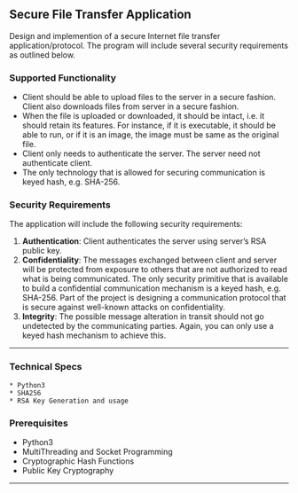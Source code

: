 ## Secure File Transfer Application

Design and implemention of a secure Internet file transfer application/protocol. The program will include several security requirements as outlined below. 

### Supported Functionality 
*	Client should be able to upload files to the server in a secure fashion. Client also downloads files from server in a secure fashion. 
*	When the file is uploaded or downloaded, it should be intact, i.e. it should retain its features. For instance, if it is executable, it should be able to run, or if it is an image, the image must be same as the original file. 
*	Client only needs to authenticate the server. The server need not authenticate client. 
*	The only technology that is allowed for securing communication is keyed hash, e.g. SHA-256. 

### Security Requirements 

The application will include the following security requirements: 
1.	**Authentication**: Client authenticates the server using server’s RSA public key. 
2.	**Confidentiality**: The messages exchanged between client and server will be protected from exposure to others that are not authorized to read what is being communicated. The only security primitive that is available to build a confidential communication mechanism is a keyed hash, e.g. SHA-256. Part of the project is designing a communication protocol that is secure against well-known attacks on confidentiality. 
3.	**Integrity**: The possible message alteration in transit should not go undetected by the communicating parties. Again, you can only use a keyed hash mechanism to achieve this.

***

### Technical Specs

    * Python3
    * SHA256
    * RSA Key Generation and usage
  
### Prerequisites
* Python3
* MultiThreading and Socket Programming
* Cryptographic Hash Functions
* Public Key Cryptography

*** 
